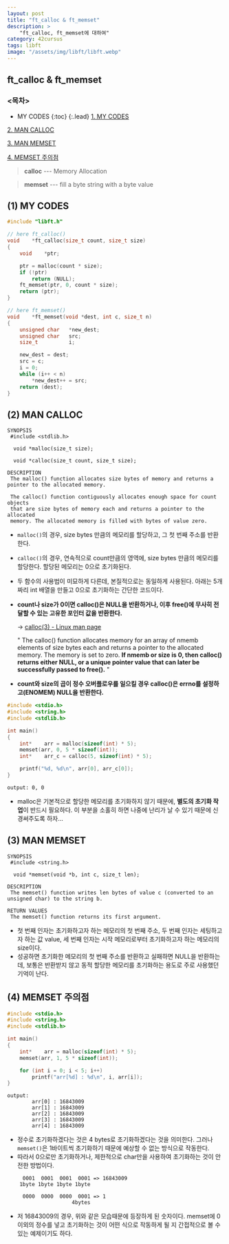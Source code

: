```yaml
---
layout: post
title: "ft_calloc & ft_memset"
description: >
    "ft_calloc, ft_memset에 대하여"
category: 42cursus
tags: libft
image: "/assets/img/libft/libft.webp"
---
```

## ft_calloc & ft_memset

### <목차>
* MY CODES
{:toc}
{:.lead}
[1. MY CODES](#1-my-codes)

[2. MAN CALLOC](#2-man-calloc)

[3. MAN MEMSET](#3-man-memset)

[4. MEMSET 주의점](#4-memset-주의점)

> **calloc** --- Memory Allocation

> **memset** --- fill a byte string with a byte value

## (1) MY CODES

~~~c
#include "libft.h"

// here ft_calloc()
void	*ft_calloc(size_t count, size_t size)
{
	void	*ptr;

	ptr = malloc(count * size);
	if (!ptr)
		return (NULL);
	ft_memset(ptr, 0, count * size);
	return (ptr);
}

// here ft_memset()
void	*ft_memset(void *dest, int c, size_t n)
{
	unsigned char	*new_dest;
	unsigned char	src;
	size_t			i;

	new_dest = dest;
	src = c;
	i = 0;
	while (i++ < n)
		*new_dest++ = src;
	return (dest);
}
~~~

## (2) MAN CALLOC
~~~plain
SYNOPSIS
 #include <stdlib.h>

  void *malloc(size_t size);

  void *calloc(size_t count, size_t size);

DESCRIPTION
 The malloc() function allocates size bytes of memory and returns a pointer to the allocated memory.

 The calloc() function contiguously allocates enough space for count objects
 that are size bytes of memory each and returns a pointer to the allocated
 memory. The allocated memory is filled with bytes of value zero.
~~~

 - `malloc()`의 경우, size bytes 만큼의 메모리를 할당하고, 그 첫 번째 주소를 반환한다.
 - `calloc()`의 경우, 연속적으로 count만큼의 영역에, size bytes 만큼의 메모리를 할당한다. 할당된 메모리는 0으로 초기화된다.
 - 두 함수의 사용법이 미묘하게 다른데, 본질적으로는 동일하게 사용된다. 아래는 5개짜리 int 배열을 만들고 0으로 초기화하는 간단한 코드이다.

 - **count나 size가 0이면 calloc()은 NULL을 반환하거나, 이후 free()에 무사히 전달할 수 있는 고유한 포인터 값을 반환한다.**

   -> [calloc(3) - Linux man page](https://linux.die.net/man/3/calloc) 
   
   " The calloc() function allocates memory for an array of nmemb elements of size bytes each and returns a pointer to the allocated memory. The memory is set to zero. **If nmemb or size is 0, then calloc() returns either NULL, or a unique pointer value that can later be successfully passed to free().** "

 - **count와 size의 곱이 정수 오버플로우를 일으킬 경우 calloc()은 errno를 설정하고(ENOMEM) NULL을 반환한다.** 

~~~c
#include <stdio.h>
#include <string.h>
#include <stdlib.h>

int main()
{
	int*	arr = malloc(sizeof(int) * 5);
	memset(arr, 0, 5 * sizeof(int));
	int*	arr_c = calloc(5, sizeof(int) * 5);

	printf("%d, %d\n", arr[0], arr_c[0]);
}
~~~
~~~plain
output: 0, 0
~~~

 - malloc은 기본적으로 할당한 메모리를 초기화하지 않기 때문에, **별도의 초기화 작업**이 반드시 필요하다. 이 부분을 소홀히 하면 나중에 난리가 날 수 있기 때문에 신경써주도록 하자...

## (3) MAN MEMSET
~~~plain
SYNOPSIS
 #include <string.h>

  void *memset(void *b, int c, size_t len);

DESCRIPTION
 The memset() function writes len bytes of value c (converted to an unsigned char) to the string b.

RETURN VALUES
 The memset() function returns its first argument.
~~~

- 첫 번째 인자는 초기화하고자 하는 메모리의 첫 번째 주소, 두 번째 인자는 세팅하고자 하는 값 value, 세 번째 인자는 시작 메모리로부터 초기화하고자 하는 메모리의 size이다.
- 성공하면 초기화한 메모리의 첫 번째 주소를 반환하고 실패하면 NULL을 반환하는데, 보통은 반환받지 않고 동적 할당한 메모리를 초기화하는 용도로 주로 사용했던 기억이 난다.

## (4) MEMSET 주의점
~~~c
#include <stdio.h>
#include <string.h>
#include <stdlib.h>

int main()
{
	int*	arr = malloc(sizeof(int) * 5);
	memset(arr, 1, 5 * sizeof(int));

	for (int i = 0; i < 5; i++)
		printf("arr[%d] : %d\n", i, arr[i]);
}
~~~
~~~plain
output:
        arr[0] : 16843009
        arr[1] : 16843009
        arr[2] : 16843009
        arr[3] : 16843009
        arr[4] : 16843009
~~~

 - 정수로 초기화하겠다는 것은 4 bytes로 초기화하겠다는 것을 의미한다. 그러나 `memset()`은 1바이트씩 초기화하기 때문에 예상할 수 없는 방식으로 작동한다.
 - 따라서 0으로만 초기화하거나, 제한적으로 char만을 사용하여 초기화하는 것이 안전한 방법이다.
~~~plain
     0001  0001  0001  0001 => 16843009
    1byte 1byte 1byte 1byte

     0000  0000  0000  0001 => 1
                     4bytes
~~~
 - 저 16843009의 경우, 위와 같은 모습때문에 등장하게 된 숫자이다. memset에 0이외의 정수를 넣고 초기화하는 것이 어떤 식으로 작동하게 될 지 간접적으로 볼 수 있는 예제이기도 하다.